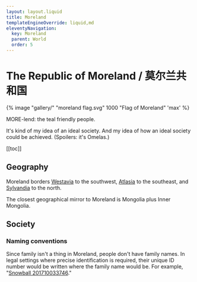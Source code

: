 ```yaml
---
layout: layout.liquid
title: Moreland
templateEngineOverride: liquid,md
eleventyNavigation:
  key: Moreland
  parent: World
  order: 5
---
```


# The Republic of Moreland / 莫尔兰共和国

{% image "gallery/" "moreland flag.svg" 1000 "Flag of Moreland" 'max' %}

MORE-lend: the teal friendly people.

It's kind of my idea of an ideal society. And my idea of how an ideal society could be achieved. (Spoilers: it's Omelas.)

[[toc]]

## Geography

Moreland borders [Westavia](/world/westavia/) to the southwest, [Atlasia](/world/atlasia/) to the southeast, and [Sylvandia](/world/sylvandia/) to the north.

The closest geographical mirror to Moreland is Mongolia plus Inner Mongolia.

## Society

### Naming conventions

Since family isn't a thing in Moreland, people don't have family names. In legal settings where precise identification is required, their unique ID number would be written where the family name would be. For example, "[Snowball 201710033746](/characters/snowball/)."
